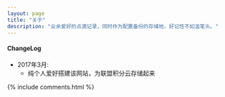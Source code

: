 ```yaml
---
layout: page
title: "关于"
description: "业余爱好的点滴记录，同时作为配置备份的存储地，好记性不如滥笔头。"
---
```


#### ChangeLog

- 2017年3月:
    - 纯个人爱好搭建该网站，为联盟积分云存储起来

{% include comments.html %}
